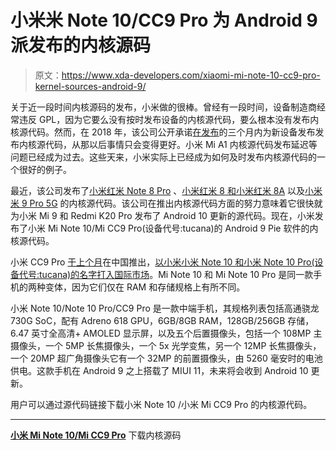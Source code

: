 # 小米米 Note 10/CC9 Pro 为 Android 9 派发布的内核源码

> 原文：<https://www.xda-developers.com/xiaomi-mi-note-10-cc9-pro-kernel-sources-android-9/>

关于近一段时间内核源码的发布，小米做的很棒。曾经有一段时间，设备制造商经常违反 GPL，因为它要么没有按时发布设备的内核源代码，要么根本没有发布内核源代码。然而，在 2018 年，该公司公开承诺[在发布](https://www.xda-developers.com/xiaomi-aims-to-release-kernel-source-code-for-new-devices-within-3-months-after-launch/)的三个月内为新设备发布发布内核源代码，从那以后事情只会变得更好。小米 Mi A1 内核源代码发布延迟等问题已经成为过去。这些天来，小米实际上已经成为如何及时发布内核源代码的一个很好的例子。

最近，该公司发布了[小米红米 Note 8 Pro](https://www.xda-developers.com/xiaomi-redmi-note-8-pro-mediatek-helio-g90t-kernel-sources-released/) 、[小米红米 8 和小米红米 8A](https://www.xda-developers.com/xiaomi-redmi-8-redmi-8a-kernel-source-code-now-available/) 以及[小米米 9 Pro 5G](https://www.xda-developers.com/xiaomi-mi-9-pro-5g-kernel-source-code-now-available/) 的内核源代码。该公司在推出内核源代码方面的努力意味着它很快就为小米 Mi 9 和 Redmi K20 Pro 发布了 Android 10 更新的源代码。现在，小米发布了小米 Mi Note 10/Mi CC9 Pro(设备代号:tucana)的 Android 9 Pie 软件的内核源代码。

小米 CC9 Pro [于上个月](https://www.xda-developers.com/xiaomi-mi-cc9-pro-108mp-penta-rear-camera-50x-zoom-snapdragon-730g-china-launch/)在中国推出，[以小米小米 Note 10 和小米 Note 10 Pro(设备代号:tucana)的名字打入国际市场](https://www.xda-developers.com/xiaomi-mi-note-10-mi-note-10-pro-redmi-note-8t-arrive-europe/)。Mi Note 10 和 Mi Note 10 Pro 是同一款手机的两种变体，因为它们仅在 RAM 和存储规格上有所不同。

小米 Note 10/Note 10 Pro/CC9 Pro 是一款中端手机，其规格列表包括高通骁龙 730G SoC，配有 Adreno 618 GPU，6GB/8GB RAM，128GB/256GB 存储，6.47 英寸全高清+ AMOLED 显示屏，以及五个后置摄像头，包括一个 108MP 主摄像头，一个 5MP 长焦摄像头，一个 5x 光学变焦，另一个 12MP 长焦摄像头，一个 20MP 超广角摄像头它有一个 32MP 的前置摄像头，由 5260 毫安时的电池供电。这款手机在 Android 9 之上搭载了 MIUI 11，未来将会收到 Android 10 更新。

用户可以通过源代码链接下载小米 Note 10 /小米 Mi CC9 Pro 的内核源代码。

* * *

[**小米 Mi Note 10/Mi CC9 Pro**](https://github.com/MiCode/Xiaomi_Kernel_OpenSource/tree/tucana-p-oss) 下载内核源码